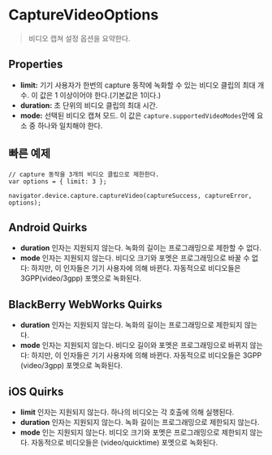 CaptureVideoOptions
===================

> 비디오 캡쳐 설정 옵션을 요약한다.

Properties
----------

- __limit:__ 기기 사용자가 한번의 capture 동작에 녹화할 수 있는 비디오 클립의 최대 개수. 이 값은 1 이상이어야 한다.(기본값은 1이다.)
- __duration:__ 초 단위의 비디오 클립의 최대 시간.
- __mode:__ 선택된 비디오 캡쳐 모드. 이 값은 `capture.supportedVideoModes`안에 요소 중 하나와 일치해야 한다.

빠른 예제
-------------

    // capture 동작을 3개의 비디오 클립으로 제한한다.
    var options = { limit: 3 };

    navigator.device.capture.captureVideo(captureSuccess, captureError, options);

Android Quirks
--------------

- __duration__ 인자는 지원되지 않는다. 녹화의 길이는 프로그래밍으로 제한할 수 없다.
- __mode__ 인자는 지원되지 않는다. 비디오 크기와 포멧은 프로그래밍으로 바꿀 수 없다: 하지만, 이 인자들은 기기 사용자에 의해 바뀐다. 자동적으로 비디오들은 3GPP(video/3gpp) 포멧으로 녹화된다.

BlackBerry WebWorks Quirks
--------------------------

- __duration__ 인자는 지원되지 않는다. 녹화의 길이는 프로그래밍으로 제한되지 않는다.
- __mode__ 인자는 지원되지 않는다. 비디오 길이와 포멧은 프로그래밍으로 바뀌지 않는다: 하지만, 이 인자들은 기기 사용자에 의해 바뀐다. 자동적으로 비디오들은 3GPP (video/3gpp) 포멧으로 녹화된다.

iOS Quirks
----------

- __limit__ 인자는 지원되지 않는다. 하나의 비디오는 각 호출에 의해 실행된다.
- __duration__ 인자는 지원되지 않는다. 녹화 길이는 프로그래밍으로 제한되지 않는다.
- __mode__ 인는 지원되지 않는다. 비디오 크기와 포멧은 프로그래밍으로 제한되지 않는다. 자동적으로 비디오들은 (video/quicktime) 포멧으로 녹화된다.

